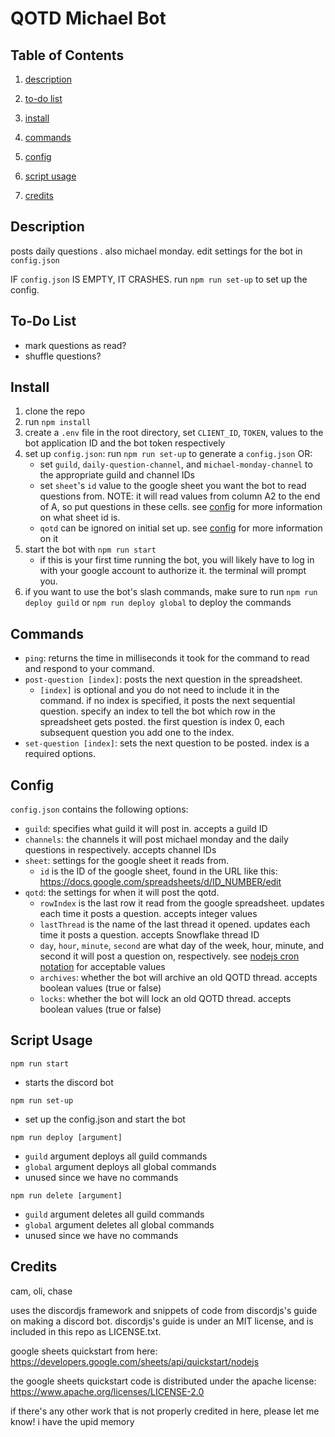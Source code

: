 # QOTD Michael Bot

## Table of Contents
1. [description](#description)

2. [to-do list](#to-do-list)

3. [install](#install)

4. [commands](#commands)

4. [config](#install)

5. [script usage](#script-usage)

6. [credits](#credits)

## Description
posts daily questions . also michael monday. edit settings for the bot in `config.json`

IF `config.json` IS EMPTY, IT CRASHES. run `npm run set-up` to set up the config.

## To-Do List
- mark questions as read?
- shuffle questions?

## Install
1. clone the repo
2. run `npm install`
3. create a `.env` file in the root directory, set `CLIENT_ID`, `TOKEN`, values to the bot application ID and the bot token respectively
4. set up `config.json`: run `npm run set-up` to generate a `config.json` OR:
    - set `guild`, `daily-question-channel`, and `michael-monday-channel` to the appropriate guild and channel IDs
    - set `sheet`'s `id` value to the google sheet you want the bot to read questions from. NOTE: it will read values from column A2 to the end of A, so put questions in these cells. see [config](#config) for more information on what sheet id is.
    - `qotd` can be ignored on initial set up. see [config](#config) for more information on it
5. start the bot with `npm run start`
    - if this is your first time running the bot, you will likely have to log in with your google account to authorize it. the terminal will prompt you.
6. if you want to use the bot's slash commands, make sure to run `npm run deploy guild` or `npm run deploy global` to deploy the commands

## Commands
- `ping`: returns the time in milliseconds it took for the command to read and respond to your command.
- `post-question [index]`: posts the next question in the spreadsheet. 
    - `[index]` is optional and you do not need to include it in the command. if no index is specified, it posts the next sequential question. specify an index to tell the bot which row in the spreadsheet gets posted. the first question is index 0, each subsequent question you add one to the index.
- `set-question [index]`: sets the next question to be posted. index is a required options.

## Config
`config.json` contains the following options:

- `guild`: specifies what guild it will post in. accepts a guild ID
- `channels`: the channels it will post michael monday and the daily questions in respectively. accepts channel IDs
- `sheet`: settings for the google sheet it reads from. 
    - `id` is the ID of the google sheet, found in the URL like this: https://docs.google.com/spreadsheets/d/ID_NUMBER/edit
- `qotd`: the settings for when it will post the qotd.
    - `rowIndex` is the last row it read from the google spreadsheet. updates each time it posts a question. accepts integer values
    - `lastThread` is the name of the last thread it opened. updates each time it posts a question. accepts Snowflake thread ID
    - `day`, `hour`, `minute`, `second` are what day of the week, hour, minute, and second it will post a question on, respectively. see [nodejs cron notation](https://www.digitalocean.com/community/tutorials/nodejs-cron-jobs-by-examples) for acceptable values
    - `archives`: whether the bot will archive an old QOTD thread. accepts boolean values (true or false)
    - `locks`: whether the bot will lock an old QOTD thread. accepts boolean values (true or false)

## Script Usage
`npm run start`
- starts the discord bot

`npm run set-up`
- set up the config.json and start the bot

`npm run deploy [argument]` 
- `guild` argument deploys all guild commands
- `global` argument deploys all global commands
- unused since we have no commands

`npm run delete [argument]` 
- `guild` argument deletes all guild commands   
- `global` argument deletes all global commands
- unused since we have no commands

## Credits
cam, oli, chase

uses the discordjs framework and snippets of code from discordjs's guide on making a discord bot. discordjs's guide is under an MIT license, and is included in this repo as LICENSE.txt.

google sheets quickstart from here: https://developers.google.com/sheets/api/quickstart/nodejs

the google sheets quickstart code is distributed under the apache license: https://www.apache.org/licenses/LICENSE-2.0

if there's any other work that is not properly credited in here, please let me know! i have the upid memory
